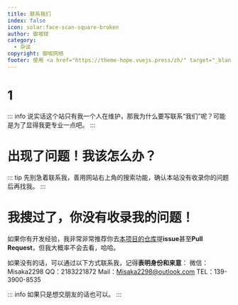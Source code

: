 ```yaml
---
title: 联系我们
index: false
icon: solar:face-scan-square-broken
author: 御坂球
category:
  - 杂谈
copyright: 御坂网络
footer: 使用 <a href="https://theme-hope.vuejs.press/zh/" target="_blank">VuePress Theme Hope</a> 主题 | MIT 协议, 版权所有 © 2025-至今 Misaka2298
---
```

# 1

::: info 说实话这个站只有我一个人在维护，那我为什么要写联系“我们”呢？可能是为了显得我更专业一点吧。
:::

# 出现了问题！我该怎么办？
::: tip 先别急着联系我，善用网站右上角的搜索功能，确认本站没有收录你的问题后再找我。 
:::

# 我搜过了，你没有收录我的问题！

如果你有开发经验，我非常非常推荐你去[本项目的仓库](https://github.com/Misaka2298/MisakaNetworkDocs)提**issue**甚至**Pull Request**，但我大概率不会去看，哈哈。

如果没有的话，可以通过以下方式联系我，记得**表明身份和来意**：
微信：Misaka2298
QQ：2183221872
Mail：Misaka2298@outlook.com
TEL：139-3900-8535

::: info 如果只是想交朋友的话也可以。
:::
